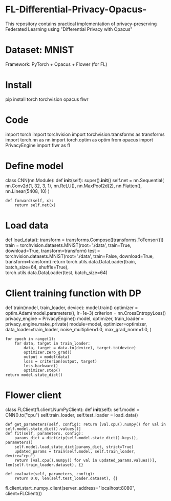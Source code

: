 # FL-Differential-Privacy-Opacus-
This repository contains practical implementation of privacy-preserving Federated Learning using  "Differential Privacy with Opacus"


# Dataset: MNIST
Framework: PyTorch + Opacus + Flower (for FL)

# Install 
pip install torch torchvision opacus flwr

# Code 

import torch
import torchvision
import torchvision.transforms as transforms
import torch.nn as nn
import torch.optim as optim
from opacus import PrivacyEngine
import flwr as fl

# Define model
class CNN(nn.Module):
    def __init__(self):
        super().__init__()
        self.net = nn.Sequential(
            nn.Conv2d(1, 32, 3, 1),
            nn.ReLU(),
            nn.MaxPool2d(2),
            nn.Flatten(),
            nn.Linear(5408, 10)
        )

    def forward(self, x):
        return self.net(x)

# Load data
def load_data():
    transform = transforms.Compose([transforms.ToTensor()])
    train = torchvision.datasets.MNIST(root='./data', train=True, download=True, transform=transform)
    test = torchvision.datasets.MNIST(root='./data', train=False, download=True, transform=transform)
    return torch.utils.data.DataLoader(train, batch_size=64, shuffle=True), \
           torch.utils.data.DataLoader(test, batch_size=64)

# Client training function with DP
def train(model, train_loader, device):
    model.train()
    optimizer = optim.Adam(model.parameters(), lr=1e-3)
    criterion = nn.CrossEntropyLoss()
    privacy_engine = PrivacyEngine()
    model, optimizer, train_loader = privacy_engine.make_private(
        module=model,
        optimizer=optimizer,
        data_loader=train_loader,
        noise_multiplier=1.0,
        max_grad_norm=1.0,
    )

    for epoch in range(1):
        for data, target in train_loader:
            data, target = data.to(device), target.to(device)
            optimizer.zero_grad()
            output = model(data)
            loss = criterion(output, target)
            loss.backward()
            optimizer.step()
    return model.state_dict()

# Flower client
class FLClient(fl.client.NumPyClient):
    def __init__(self):
        self.model = CNN().to("cpu")
        self.train_loader, self.test_loader = load_data()

    def get_parameters(self, config): return [val.cpu().numpy() for val in self.model.state_dict().values()]
    def fit(self, parameters, config):
        params_dict = dict(zip(self.model.state_dict().keys(), parameters))
        self.model.load_state_dict(params_dict, strict=True)
        updated_params = train(self.model, self.train_loader, device="cpu")
        return [val.cpu().numpy() for val in updated_params.values()], len(self.train_loader.dataset), {}

    def evaluate(self, parameters, config):
        return 0.0, len(self.test_loader.dataset), {}

fl.client.start_numpy_client(server_address="localhost:8080", client=FLClient())





